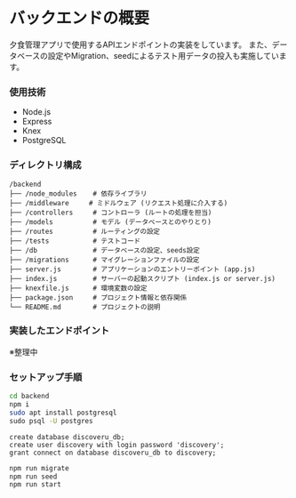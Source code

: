 # バックエンドの概要
夕食管理アプリで使用するAPIエンドポイントの実装をしています。
また、データベースの設定やMigration、seedによるテスト用データの投入も実施しています。

### 使用技術
- Node.js
- Express
- Knex
- PostgreSQL

### ディレクトリ構成
```
/backend
├── /node_modules    # 依存ライブラリ
├── /middleware     # ミドルウェア (リクエスト処理に介入する)
├── /controllers     # コントローラ (ルートの処理を担当)
├── /models          # モデル (データベースとのやりとり)
├── /routes          # ルーティングの設定
├── /tests           # テストコード
├── /db              # データベースの設定、seeds設定
├── /migrations      # マイグレーションファイルの設定
├── server.js        # アプリケーションのエントリーポイント (app.js)
├── index.js         # サーバーの起動スクリプト (index.js or server.js)
├── knexfile.js      # 環境変数の設定
├── package.json     # プロジェクト情報と依存関係
└── README.md        # プロジェクトの説明
```

### 実装したエンドポイント

※整理中

### セットアップ手順

```bash
cd backend
npm i
sudo apt install postgresql
sudo psql -U postgres
```
```postgresql
create database discoveru_db;
create user discovery with login password 'discovery';
grant connect on database discoveru_db to discovery;
```
```bash
npm run migrate
npm run seed
npm run start
```
